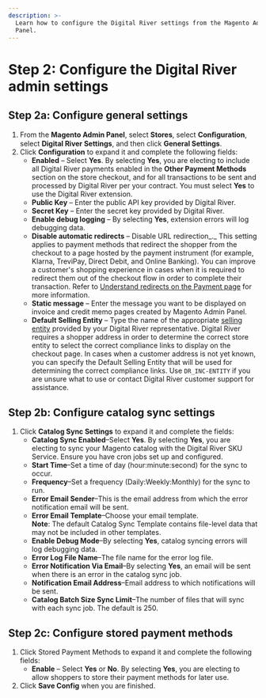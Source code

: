 ```yaml
---
description: >-
  Learn how to configure the Digital River settings from the Magento Admin
  Panel.
---
```


# Step 2: Configure the Digital River admin settings

## Step 2a: Configure general settings

1. From the **Magento Admin Panel**, select **Stores**, select **Conﬁguration**, select **Digital River Settings**, and then click **General Settings**.&#x20;
2. Click **Configuration** to expand it and complete the following fields:
   * **Enabled** – Select **Yes**. By selecting **Yes**, you are electing to include all Digital River payments enabled in the **Other Payment Methods** section on the store checkout, and for all transactions to be sent and processed by Digital River per your contract. You must select **Yes** to use the Digital River extension.
   * **Public Key** – Enter the public API key provided by Digital River.
   * **Secret Key** – Enter the secret key provided by Digital River.
   * **Enable debug logging** – By selecting **Yes**, extension errors will log debugging data.
   * **Disable automatic redirects** – Disable URL redirection_._ This setting applies to payment methods that redirect the shopper from the checkout to a page hosted by the payment instrument (for example,  Klarna, TreviPay, Direct Debit, and Online Banking). You can improve a customer's shopping experience in cases when it is required to redirect them out of the checkout flow in order to complete their transaction. Refer to [Understand redirects on the Payment page](step-4-configure-the-payment-method-settings.md) for more information. <mark style="color:red;"></mark>&#x20;
   * **Static message** – Enter the message you want to be displayed on invoice and credit memo pages created by Magento Admin Panel. &#x20;
   * **Default Selling Entity** – Type the name of the appropriate [selling entity](https://docs.digitalriver.com/digital-river-api/integration-options/checkouts/creating-checkouts/selling-entities) provided by your Digital River representative. Digital River requires a shopper address in order to determine the correct store entity to select the correct compliance links to display on the checkout page. In cases when a customer address is not yet known, you can specify the Default Selling Entity that will be used for determining the correct compliance links. Use `DR_INC-ENTITY` if you are unsure what to use or contact Digital River customer support for assistance.

## Step 2b: Configure catalog sync settings

1. Click **Catalog Sync Settings** to expand it and complete the fields:
   * **Catalog Sync Enabled**–Select **Yes**. By selecting **Yes**, you are electing to sync your Magento catalog with the Digital River SKU Service. Ensure you have cron jobs set up and configured.
   * **Start Time**–Set a time of day (hour:minute:second) for the sync to occur.
   * **Frequency**–Set a frequency (Daily:Weekly:Monthly) for the sync to run.
   * **Error Email Sender**–This is the email address from which the error notification email will be sent.
   * **Error Email Template**–Choose your email template. \
     **Note**: The default Catalog Sync Template contains file-level data that may not be included in other templates.
   * **Enable Debug Mode**–By selecting **Yes**, catalog syncing errors will log debugging data.
   * **Error Log File Name**–The file name for the error log file.
   * **Error Notification Via Email**–By selecting **Yes**, an email will be sent when there is an error in the catalog sync job.
   * **Notification Email Address**–Email address to which notifications will be sent.
   * **Catalog Batch Size Sync Limit**–The number of files that will sync with each sync job. The default is 250.

## Step 2c: Configure stored payment methods

1. Click Stored Payment Methods to expand it and complete the following fields:&#x20;
   * **Enable** – Select **Yes** or **No**. By selecting **Yes**, you are electing to allow shoppers to store their payment methods for later use.
2. Click **Save Config** when you are finished.
